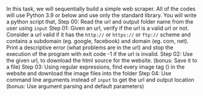 In this task, we will sequentially build a simple web scraper. All of
the codes will use Python 3.9 or below and use only the standard
library.
You will write a python script that,
Step 00: Read the url and output folder name from the user using
`input`
Step 01: Given an url, verify if the url is a valid url or not.
Consider a url valid if it has the `http://` or `https://` or `ftp://`
scheme and contains a subdomain (eg. google, facebook) and domain (eg.
com, net). Print a descriptive error (what problems are in the url)
and stop the execution of the program with exit code -1 if the url is
invalid.
Step 02: Use the given url, to download the html source for the
website. (bonus: Save it to a file)
Step 03: Using regular expressions, find every image tag (<img>) in
the website and download the image files into the folder
Step 04: Use command line arguments instead of `input` to get the url
and output location (bonus: Use argument parsing and default
parameters)
